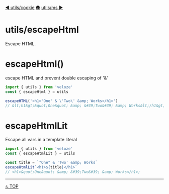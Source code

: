 [◀︎ utils/cookie](../utils/cookie.md)
[🛖](../index.md)
[utils/ms ▶](../utils/ms.md)

# utils/escapeHtml

Escape HTML.

# escapeHtml()

escape HTML and prevent double escaping of '&'

```js
import { utils } from 'veloze'
const { escapeHtml } = utils 

escapeHTML('<h1>"One" & \'Two\' &amp; Works</h1>')
// &lt;h1&gt;&quot;One&quot; &amp; &#39;Two&#39; &amp; Works&lt;/h1&gt;
```

# escapeHtmlLit

Escape all vars in a template literal

```js
import { utils } from 'veloze'
const { escapeHtmlLit } = utils 

const title = `"One" & 'Two' &amp; Works`
escapeHtmlLit`<h1>${title}</h1>`
// <h1>&quot;One&quot; &amp; &#39;Two&#39; &amp; Works</h1>;
```

---

[🔝 TOP](#top)
